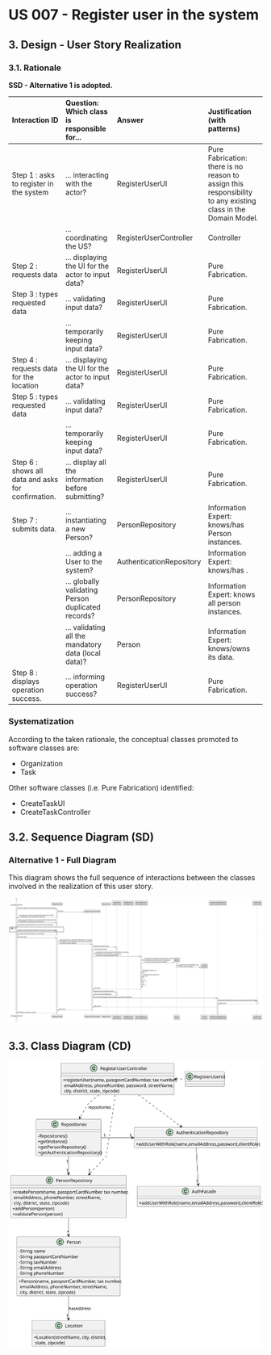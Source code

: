 # US 007 - Register user in the system

## 3. Design - User Story Realization

### 3.1. Rationale

**SSD - Alternative 1 is adopted.**

| Interaction ID                                     | Question: Which class is responsible for...         | Answer                   | Justification (with patterns)                                                                                 |
|:---------------------------------------------------|:----------------------------------------------------|:-------------------------|:--------------------------------------------------------------------------------------------------------------|
| Step 1 : asks to register in the system            | ... interacting with the actor?                     | RegisterUserUI           | Pure Fabrication: there is no reason to assign this responsibility to any existing class in the Domain Model. |
| 	                                                  | ... coordinating the US?                            | RegisterUserController   | Controller                                                                                                    |
| Step 2 : requests data                             | ... displaying the UI for the actor to input data?  | RegisterUserUI           | Pure Fabrication.                                                                                             |
| Step 3 : types requested data                      | ... validating input data?                          | RegisterUserUI           | Pure Fabrication.                                                                                             |
|                                                    | ... temporarily keeping input data?                 | RegisterUserUI           | Pure Fabrication.                                                                                             |
| Step 4 : requests data for the location            | ... displaying the UI for the actor to input data?  | RegisterUserUI           | Pure Fabrication.                                                                                             |
| Step 5 : types requested data                      | ... validating input data?                          | RegisterUserUI           | Pure Fabrication.                                                                                             |
|                                                    | ... temporarily keeping input data?                 | RegisterUserUI           | Pure Fabrication.                                                                                             |
| Step 6 : shows all data and asks for confirmation. | ... display all the information before submitting?  | RegisterUserUI           | Pure Fabrication.                                                                                             |              
| Step 7 : submits data.                             | ... instantiating a new Person?                     | PersonRepository         | Information Expert: knows/has Person instances.                                                               | 
| 	                                                  | ... adding a User to the system?                    | AuthenticationRepository | Information Expert: knows/has .                                                                               |
|                                                    | ... globally validating Person duplicated records?  | PersonRepository         | Information Expert: knows all person instances.                                                               |
| 	                                                  | ... validating all the mandatory data (local data)? | Person                   | Information Expert: knows/owns its data.                                                                      |  
| Step 8 : displays operation success.               | ... informing operation success?                    | RegisterUserUI           | Pure Fabrication.                                                                                             | 

### Systematization ##

According to the taken rationale, the conceptual classes promoted to software classes are:

* Organization
* Task

Other software classes (i.e. Pure Fabrication) identified:

* CreateTaskUI
* CreateTaskController

## 3.2. Sequence Diagram (SD)

### Alternative 1 - Full Diagram

This diagram shows the full sequence of interactions between the classes involved in the realization of this user story.

![Sequence Diagram - Full](svg/us007-sequence-diagram-split.svg)


## 3.3. Class Diagram (CD)

![Class Diagram](svg/us007-class-diagram.svg)
